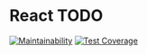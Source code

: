 # React TODO

[![Maintainability](https://api.codeclimate.com/v1/badges/98a7678644daebfb3df8/maintainability)](https://codeclimate.com/github/RubenMateus/react-todo/maintainability)
[![Test Coverage](https://api.codeclimate.com/v1/badges/98a7678644daebfb3df8/test_coverage)](https://codeclimate.com/github/RubenMateus/react-todo/test_coverage)
